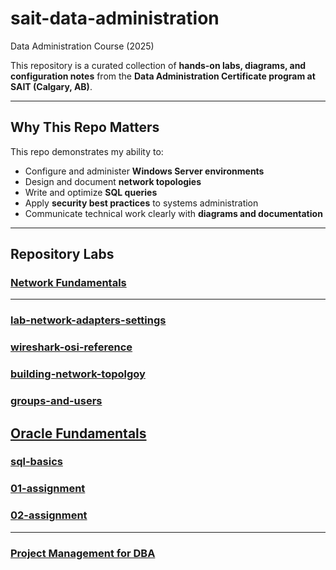 # sait-data-administration
Data Administration Course (2025)

This repository is a curated collection of **hands-on labs, diagrams, and configuration notes** from the 
**Data Administration Certificate program at SAIT (Calgary, AB)**.

---

## Why This Repo Matters
 
This repo demonstrates my ability to:

- Configure and administer **Windows Server environments**
- Design and document **network topologies**
- Write and optimize **SQL queries**
- Apply **security best practices** to systems administration
- Communicate technical work clearly with **diagrams and documentation**

---

## Repository Labs

### [Network Fundamentals](https://github.com/KyleSantin/sait-data-administration/tree/main/network-fundamentals-labs)

---

### [lab-network-adapters-settings](https://github.com/KyleSantin/sait-data-administration/blob/main/network-fundamentals/01-networking-essentials)
### [wireshark-osi-reference](https://github.com/KyleSantin/sait-data-administration/blob/main/network-fundamentals-labs/lab2-wireshark-osi-reference)
### [building-network-topolgoy](https://github.com/KyleSantin/sait-data-administration/blob/main/network-fundamentals-labs/lab3-building-network-topolgy)
### [groups-and-users](https://github.com/KyleSantin/sait-data-administration/blob/main/network-fundamentals-labs/lab4-groups-and-users)

## [Oracle Fundamentals](https://github.com/KyleSantin/sait-data-administration/tree/main/oracle-fundamentals)

### [sql-basics](https://github.com/KyleSantin/sait-data-administration/blob/main/oracle-fundamentals/sql-basics)
### [01-assignment](https://github.com/KyleSantin/sait-data-administration/tree/main/oracle-fundamentals/01-assignment)
### [02-assignment](https://github.com/KyleSantin/sait-data-administration/tree/main/oracle-fundamentals/02-assignment)

---

### [Project Management for DBA](https://github.com/KyleSantin/sait-data-administration/tree/main/project-management-dba)

